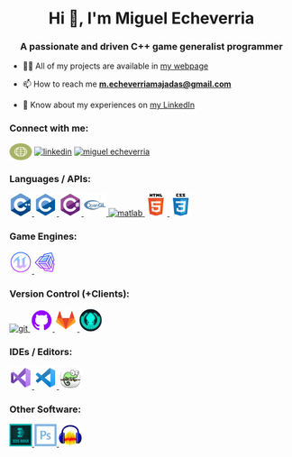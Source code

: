 <!-- ### Hi there 👋 -->

<!--
**Melell/Melell** is a ✨ _special_ ✨ repository because its `README.md` (this file) appears on your GitHub profile.

Here are some ideas to get you started:

- 🔭 I’m currently working on ...
- 🌱 I’m currently learning ...
- 👯 I’m looking to collaborate on ...
- 🤔 I’m looking for help with ...
- 💬 Ask me about ...
- 📫 How to reach me: ...
- 😄 Pronouns: ...
- ⚡ Fun fact: ...
-->

<h1 align="center">Hi 👋, I'm Miguel Echeverria</h1>
<h3 align="center">A passionate and driven C++ game generalist programmer</h3>

- 👨‍💻 All of my projects are available in [my webpage](https://www.miguel-echeverria.com)

- 📫 How to reach me **m.echeverriamajadas@gmail.com**

- 📄 Know about my experiences on [my LinkedIn](https://www.linkedin.com/in/miguel-echeverria-majadas)

<h3 align="left">Connect with me:</h3>
<p align="left">
<a href="https://www.miguel-echeverria.com" target="_blank"><img align="center" src="images/Website.svg" alt="miguel_echeverria" height="30" width="40" /></a>
<a href="https://linkedin.com/in/miguel-echeverria-majadas" target="_blank"><img align="center" src="https://raw.githubusercontent.com/rahuldkjain/github-profile-readme-generator/master/src/images/icons/Social/linked-in-alt.svg" alt="linkedin" height="30" width="40" /></a>
<a href="https://www.youtube.com/channel/UCU7kYy_D3UsaLmHRGg5A0tw" target="_blank"><img align="center" src="https://raw.githubusercontent.com/rahuldkjain/github-profile-readme-generator/master/src/images/icons/Social/youtube.svg" alt="miguel echeverria" height="30" width="40" /></a>
</p>

<h3 align="left">Languages / APIs:</h3>
<p align="left">
    <a href="https://www.w3schools.com/cpp/" target="_blank" rel="noreferrer"> <img src="https://raw.githubusercontent.com/devicons/devicon/master/icons/cplusplus/cplusplus-original.svg" alt="cplusplus" width="40" height="40"/> </a>
    <a href="https://www.cprogramming.com/" target="_blank" rel="noreferrer"> <img src="https://raw.githubusercontent.com/devicons/devicon/master/icons/c/c-original.svg" alt="c" width="40" height="40"/> </a>
    <a href="https://www.w3schools.com/cs/" target="_blank" rel="noreferrer"> <img src="https://raw.githubusercontent.com/devicons/devicon/master/icons/csharp/csharp-original.svg" alt="csharp" width="40" height="40"/> </a>
    <a href="https://www.opengl.org/" target="_blank" rel="noreferrer"> <img src="images/opengl.png" alt="opengl" width="40" height="40"/> </a>
    <a href="https://www.mathworks.com/" target="_blank" rel="noreferrer"> <img src="https://upload.wikimedia.org/wikipedia/commons/2/21/Matlab_Logo.png" alt="matlab" width="40" height="40"/> </a>
    <a href="https://www.w3.org/html/" target="_blank" rel="noreferrer"> <img src="https://raw.githubusercontent.com/devicons/devicon/master/icons/html5/html5-original-wordmark.svg" alt="html5" width="40" height="40"/> </a>
    <a href="https://www.w3schools.com/css/" target="_blank" rel="noreferrer"> <img src="https://raw.githubusercontent.com/devicons/devicon/master/icons/css3/css3-original-wordmark.svg" alt="css3" width="40" height="40"/> </a>
</p>

<h3 align="left">Game Engines:</h3>
<p align="left">
    <a href="https://unrealengine.com/" target="_blank" rel="noreferrer"> <img src="images/unreal-engine.png" alt="unreal" width="40" height="40"/> </a>
    <a href="https://unity.com/" target="_blank" rel="noreferrer"> <img src="images/unity.png" alt="unity" width="40" height="40"/> </a>
</p>

<h3 align="left">Version Control (+Clients):</h3>
<p align="left">
    <a href="https://git-scm.com/" target="_blank" rel="noreferrer"> <img src="https://www.vectorlogo.zone/logos/git-scm/git-scm-icon.svg" alt="git" width="40" height="40"/> </a>
    <a href="https://github.com/" target="_blank" rel="noreferrer"> <img src="images/github.png" alt="github" width="40" height="40"/> </a>
    <a href="https://about.gitlab.com/" target="_blank" rel="noreferrer"> <img src="images/gitlab.png" alt="gitlab" width="40" height="40"/> </a>
    <a href="https://www.gitkraken.com/" target="_blank" rel="noreferrer"> <img src="images/gitkraken.png" alt="gitkraken" width="40" height="40"/> </a>
</p>

<h3 align="left">IDEs / Editors:</h3>
<p align="left">
    <a href="https://visualstudio.microsoft.com/es/vs/" target="_blank" rel="noreferrer"> <img src="images/visual-studio.png" alt="visual-studio" width="40" height="40"/> </a>
    <a href="https://code.visualstudio.com/?wt.mc_id=DX_841432" target="_blank" rel="noreferrer"> <img src="images/vs-code.png" alt="vs-code" width="40" height="40"/> </a>
    <a href="https://notepad-plus-plus.org/" target="_blank" rel="noreferrer"> <img src="images/notepad++.png" alt="notepad++" width="40" height="40"/> </a>
</p>

<h3 align="left">Other Software:</h3>
<p align="left">
    <a href="https://www.autodesk.com/products/3ds-max/overview?term=1-YEAR&tab=subscription&plc=3DSMAX" target="_blank" rel="noreferrer"> <img src="images/3dsmax.png" alt="3dsmax" width="40" height="40"/> </a>
    <a href="https://www.photoshop.com/en" target="_blank" rel="noreferrer"> <img src="https://raw.githubusercontent.com/devicons/devicon/master/icons/photoshop/photoshop-line.svg" alt="photoshop" width="40" height="40"/> </a>
    <a href="https://www.audacityteam.org/" target="_blank" rel="noreferrer"> <img src="images/audacity.png" alt="audacity" width="40" height="40"/> </a>
</p>
